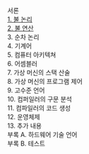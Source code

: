 서론         
[1. 불 논리](https://github.com/junsu9637/Study/blob/main/Computing%20System/The%20Elements%20Computing%20Systems/Contents/Boolean%20Logic.md#multi-bit-version-of-the-basic-gate)     
[2. 불 연산](https://github.com/junsu9637/Study/blob/main/Computing%20System/The%20Elements%20Computing%20Systems/Contents/Boolean%20operations.md)           
3. 순차 논리            
4. 기계어               
5. 컴퓨터 아키텍쳐            
6. 어셈블러              
7. 가상 머신의 스택 산술            
8. 가상 머신의 프로그램 제어             
9. 고수준 언어               
10. 컴퍼일러의 구문 분석             
11. 컴파일러의 코드 생성             
12. 운영체제             
13. 추가 내용             
부록 A. 하드웨어 기술 언어              
부록 B. 테스트            

